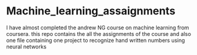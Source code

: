 # Machine_learning_assaignments
I have almost completed the andrew NG course on machine learning from coursera.
this repo contains the all the assignments of the course and also one file containing one project to recognize hand written numbers using neural networks
